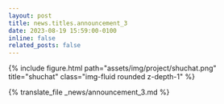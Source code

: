```yaml
---
layout: post
title: news.titles.announcement_3
date: 2023-08-19 15:59:00-0100
inline: false
related_posts: false
---
```

{% include figure.html path="assets/img/project/shuchat.png" title="shuchat" class="img-fluid rounded z-depth-1" %}

{% translate_file _news/announcement_3.md %}


